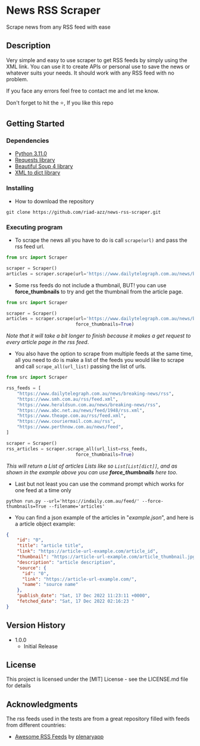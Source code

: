 # News RSS Scraper

Scrape news from any RSS feed with ease

## Description

Very simple and easy to use scraper to get RSS feeds by simply using the XML link.
You can use it to create APIs or personal use to save the news or whatever suits your needs.
It should work with any RSS feed with no problem.

If you face any errors feel free to contact me and let me know.

Don't forget to hit the ⭐, If you like this repo
## Getting Started

### Dependencies

* [Python 3.11.0](https://www.python.org/)
* [Requests library](https://requests.readthedocs.io/en/latest/)
* [Beautiful Soup 4 library](https://www.crummy.com/software/BeautifulSoup/bs4/doc/)
* [XML to dict library](https://pypi.org/project/xmltodict/)

### Installing

* How to download the repository
```
git clone https://github.com/riad-azz/news-rss-scraper.git
```

### Executing program


* To scrape the news all you have to do is call `scrape(url)` and pass the rss feed url.
```python
from src import Scraper

scraper = Scraper()
articles = scraper.scrape(url='https://www.dailytelegraph.com.au/news/breaking-news/rss')
```

* Some rss feeds do not include a thumbnail, BUT! you can use __force_thumbnails__ to try and get the thumbnail from the article page.
 
```python
from src import Scraper

scraper = Scraper()
articles = scraper.scrape(url='https://www.dailytelegraph.com.au/news/breaking-news/rss',
                          force_thumbnails=True)
```
_Note that it will take a bit longer to finish because it makes a get request to every article page in the rss feed_.


* You also have the option to scrape from multiple feeds at the same time, all you need to do is make a list of the feeds you would like to scrape and call `scrape_all(url_list)` passing the list of urls.

```python
from src import Scraper

rss_feeds = [
    "https://www.dailytelegraph.com.au/news/breaking-news/rss",
    "https://www.smh.com.au/rss/feed.xml",
    "https://www.heraldsun.com.au/news/breaking-news/rss",
    "https://www.abc.net.au/news/feed/1948/rss.xml",
    "https://www.theage.com.au/rss/feed.xml",
    "https://www.couriermail.com.au/rss",
    "https://www.perthnow.com.au/news/feed",
]

scraper = Scraper()
rss_articles = scraper.scrape_all(url_list=rss_feeds,
                          force_thumbnails=True)
```
_This will return a List of articles Lists like so `List[List[dict]]`, and as shown in the example above you can use __force_thumbnails__ here too_.

* Last but not least you can use the command prompt which works for one feed at a time only
```
python run.py --url='https://indaily.com.au/feed/' --force-thumbnails=True --filename='articles'
```

* You can find a json example of the articles in "_example.json_", and here is a article object example:
```json
{
    "id": "0",
    "title": "article title",
    "link": "https://article-url-example.com/article_id",
    "thumbnail": "https://article-url-example.com/article_thumbnail.jpg",
    "description": "article description",
    "source": {
      "id": "0",
      "link": "https://article-url-example.com/",
      "name": "source name"
    },
    "publish_date": "Sat, 17 Dec 2022 11:23:11 +0000",
    "fetched_date": "Sat, 17 Dec 2022 02:16:23 "
}
```

## Version History

* 1.0.0
    * Initial Release

## License

This project is licensed under the [MIT] License - see the LICENSE.md file for details

## Acknowledgments

The rss feeds used in the tests are from a great repository filled with feeds from different countries:
* [Awesome RSS Feeds](https://github.com/plenaryapp/awesome-rss-feeds) by [ plenaryapp ](https://github.com/plenaryapp)
